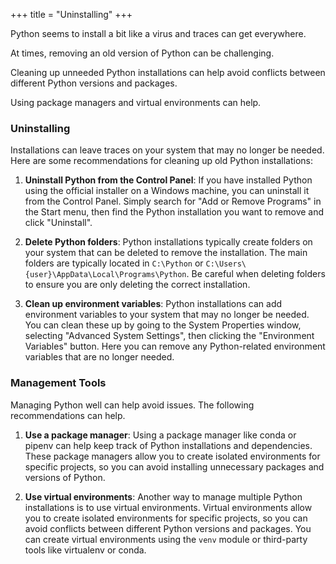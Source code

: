 +++
title = "Uninstalling"
+++


Python seems to install a bit like a virus and traces can get everywhere.

At times, removing an old version of Python can be challenging. 

Cleaning up unneeded Python installations can help avoid conflicts between different Python versions and packages.

Using package managers and virtual environments can help.

### Uninstalling

Installations can leave traces on your system that may no longer be needed. 
Here are some recommendations for cleaning up old Python installations:

1. **Uninstall Python from the Control Panel**: If you have installed Python using the official installer on a Windows machine, you can uninstall it from the Control Panel. Simply search for "Add or Remove Programs" in the Start menu, then find the Python installation you want to remove and click "Uninstall".

2. **Delete Python folders**: Python installations typically create folders on your system that can be deleted to remove the installation. The main folders are typically located in `C:\Python` or `C:\Users\{user}\AppData\Local\Programs\Python`. Be careful when deleting folders to ensure you are only deleting the correct installation.

3. **Clean up environment variables**: Python installations can add environment variables to your system that may no longer be needed. You can clean these up by going to the System Properties window, selecting "Advanced System Settings", then clicking the "Environment Variables" button. Here you can remove any Python-related environment variables that are no longer needed.


### Management Tools

Managing Python well can help avoid issues. The following recommendations can help. 

1. **Use a package manager**: Using a package manager like conda or pipenv can help keep track of Python installations and dependencies. These package managers allow you to create isolated environments for specific projects, so you can avoid installing unnecessary packages and versions of Python.

2. **Use virtual environments**: Another way to manage multiple Python installations is to use virtual environments. Virtual environments allow you to create isolated environments for specific projects, so you can avoid conflicts between different Python versions and packages. You can create virtual environments using the `venv` module or third-party tools like virtualenv or conda.



